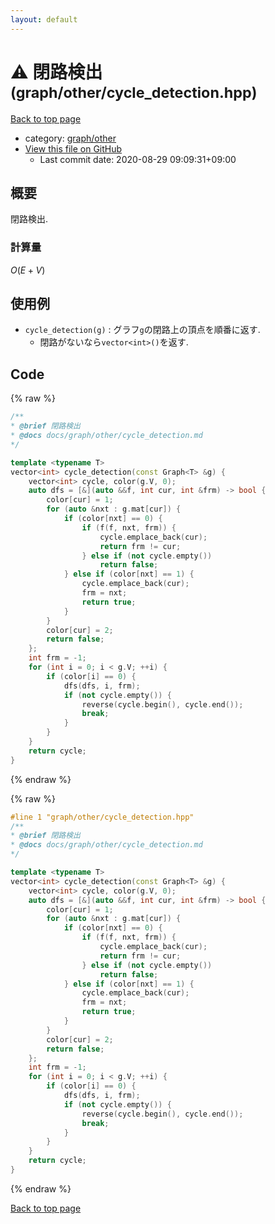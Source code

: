 ```yaml
---
layout: default
---
```


<!-- mathjax config similar to math.stackexchange -->
<script type="text/javascript" async
  src="https://cdnjs.cloudflare.com/ajax/libs/mathjax/2.7.5/MathJax.js?config=TeX-MML-AM_CHTML">
</script>
<script type="text/x-mathjax-config">
  MathJax.Hub.Config({
    TeX: { equationNumbers: { autoNumber: "AMS" }},
    tex2jax: {
      inlineMath: [ ['$','$'] ],
      processEscapes: true
    },
    "HTML-CSS": { matchFontHeight: false },
    displayAlign: "left",
    displayIndent: "2em"
  });
</script>

<script type="text/javascript" src="https://cdnjs.cloudflare.com/ajax/libs/jquery/3.4.1/jquery.min.js"></script>
<script src="https://cdn.jsdelivr.net/npm/jquery-balloon-js@1.1.2/jquery.balloon.min.js" integrity="sha256-ZEYs9VrgAeNuPvs15E39OsyOJaIkXEEt10fzxJ20+2I=" crossorigin="anonymous"></script>
<script type="text/javascript" src="../../../assets/js/copy-button.js"></script>
<link rel="stylesheet" href="../../../assets/css/copy-button.css" />


# :warning: 閉路検出 <small>(graph/other/cycle_detection.hpp)</small>

<a href="../../../index.html">Back to top page</a>

* category: <a href="../../../index.html#7bdf4bef6792afd2baf0aea42eec3899">graph/other</a>
* <a href="{{ site.github.repository_url }}/blob/master/graph/other/cycle_detection.hpp">View this file on GitHub</a>
    - Last commit date: 2020-08-29 09:09:31+09:00




## 概要

閉路検出.

### 計算量

$O(E + V)$

## 使用例

- `cycle_detection(g)` : グラフ`g`の閉路上の頂点を順番に返す.
  - 閉路がないなら`vector<int>()`を返す.


## Code

<a id="unbundled"></a>
{% raw %}
```cpp
/**
* @brief 閉路検出
* @docs docs/graph/other/cycle_detection.md
*/

template <typename T>
vector<int> cycle_detection(const Graph<T> &g) {
    vector<int> cycle, color(g.V, 0);
    auto dfs = [&](auto &&f, int cur, int &frm) -> bool {
        color[cur] = 1;
        for (auto &nxt : g.mat[cur]) {
            if (color[nxt] == 0) {
                if (f(f, nxt, frm)) {
                    cycle.emplace_back(cur);
                    return frm != cur;
                } else if (not cycle.empty())
                    return false;
            } else if (color[nxt] == 1) {
                cycle.emplace_back(cur);
                frm = nxt;
                return true;
            }
        }
        color[cur] = 2;
        return false;
    };
    int frm = -1;
    for (int i = 0; i < g.V; ++i) {
        if (color[i] == 0) {
            dfs(dfs, i, frm);
            if (not cycle.empty()) {
                reverse(cycle.begin(), cycle.end());
                break;
            }
        }
    }
    return cycle;
}

```
{% endraw %}

<a id="bundled"></a>
{% raw %}
```cpp
#line 1 "graph/other/cycle_detection.hpp"
/**
* @brief 閉路検出
* @docs docs/graph/other/cycle_detection.md
*/

template <typename T>
vector<int> cycle_detection(const Graph<T> &g) {
    vector<int> cycle, color(g.V, 0);
    auto dfs = [&](auto &&f, int cur, int &frm) -> bool {
        color[cur] = 1;
        for (auto &nxt : g.mat[cur]) {
            if (color[nxt] == 0) {
                if (f(f, nxt, frm)) {
                    cycle.emplace_back(cur);
                    return frm != cur;
                } else if (not cycle.empty())
                    return false;
            } else if (color[nxt] == 1) {
                cycle.emplace_back(cur);
                frm = nxt;
                return true;
            }
        }
        color[cur] = 2;
        return false;
    };
    int frm = -1;
    for (int i = 0; i < g.V; ++i) {
        if (color[i] == 0) {
            dfs(dfs, i, frm);
            if (not cycle.empty()) {
                reverse(cycle.begin(), cycle.end());
                break;
            }
        }
    }
    return cycle;
}

```
{% endraw %}

<a href="../../../index.html">Back to top page</a>

